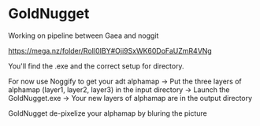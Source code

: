 # GoldNugget
Working on pipeline between Gaea and noggit

https://mega.nz/folder/RoIl0IBY#Oji9SxWK60DoFaUZmR4VNg

You'll find the .exe and the correct setup for directory.

For now use Noggify to get your adt alphamap
-> Put the three layers of alphamap (layer1, layer2, layer3) in the input directory
-> Launch the GoldNugget.exe
-> Your new layers of alphamap are in the output directory

GoldNugget de-pixelize your alphamap by bluring the picture
